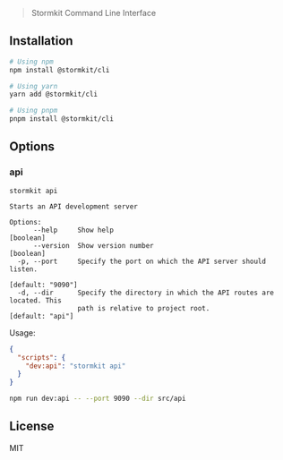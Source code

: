 > Stormkit Command Line Interface

## Installation

```bash
# Using npm
npm install @stormkit/cli

# Using yarn
yarn add @stormkit/cli

# Using pnpm
pnpm install @stormkit/cli
```

## Options

### api

```
stormkit api

Starts an API development server

Options:
      --help     Show help                                             [boolean]
      --version  Show version number                                   [boolean]
  -p, --port     Specify the port on which the API server should listen.
                                                               [default: "9090"]
  -d, --dir      Specify the directory in which the API routes are located. This
                 path is relative to project root.              [default: "api"]
```

Usage:


```json
{
  "scripts": {
    "dev:api": "stormkit api"
  }
}
```

```bash
npm run dev:api -- --port 9090 --dir src/api
```

## License

MIT